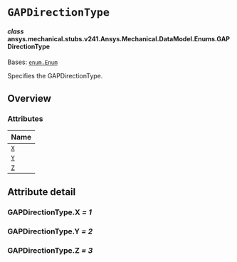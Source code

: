 # `GAPDirectionType`



#### *class* ansys.mechanical.stubs.v241.Ansys.Mechanical.DataModel.Enums.GAPDirectionType

Bases: [`enum.Enum`](https://docs.python.org/3/library/enum.html#enum.Enum)

Specifies the GAPDirectionType.

<!-- !! processed by numpydoc !! -->

<a id="overview"></a>

## Overview

### Attributes

| Name |
| ------------------------------------------------------------------------------------------------------ |
| [`X`](../../../../../v242/Ansys/Mechanical/DataModel/Enums/GAPDirectionType.md#GAPDirectionType.X) |
| [`Y`](../../../../../v242/Ansys/Mechanical/DataModel/Enums/GAPDirectionType.md#GAPDirectionType.Y) |
| [`Z`](../../../../../v242/Ansys/Mechanical/DataModel/Enums/GAPDirectionType.md#GAPDirectionType.Z) |

<a id="attribute-detail"></a>

## Attribute detail

<a id="GAPDirectionType.X"></a>

### GAPDirectionType.X *= 1*

<a id="GAPDirectionType.Y"></a>

### GAPDirectionType.Y *= 2*

<a id="GAPDirectionType.Z"></a>

### GAPDirectionType.Z *= 3*


